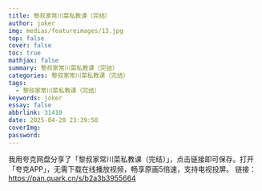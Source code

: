 ```yaml
---
title: 黎叔家常川菜私教课（完结）
author: joker
img: medias/featureimages/13.jpg
top: false
cover: false
toc: true
mathjax: false
summary: 黎叔家常川菜私教课（完结）
categories: 黎叔家常川菜私教课（完结）
tags:
  - 黎叔家常川菜私教课（完结）
keywords: joker
essay: false
abbrlink: 31410
date: 2025-04-20 23:39:50
coverImg:
password:
---
```


我用夸克网盘分享了「黎叔家常川菜私教课（完结）」，点击链接即可保存。打开「夸克APP」，无需下载在线播放视频，畅享原画5倍速，支持电视投屏。
链接：https://pan.quark.cn/s/b2a3b3955664
